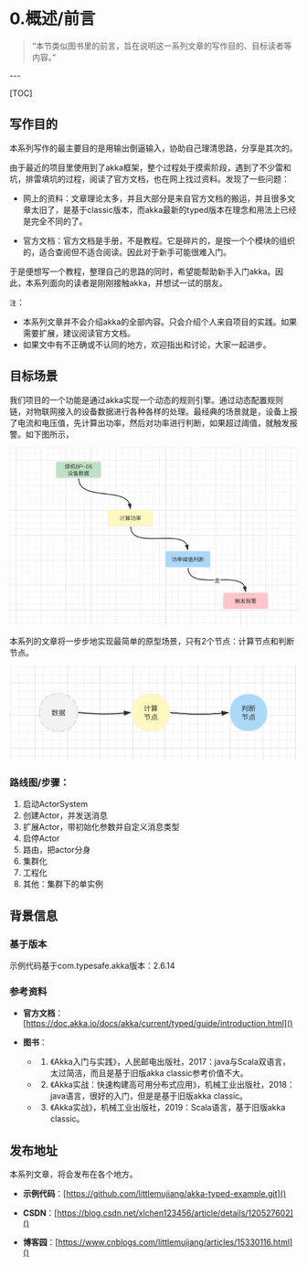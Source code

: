 # 0.概述/前言

> “本节类似图书里的前言，旨在说明这一系列文章的写作目的、目标读者等内容。”

<p id = "build"></p>
---

[TOC]


## 写作目的

本系列写作的最主要目的是用输出倒逼输入，协助自己理清思路，分享是其次的。

由于最近的项目里使用到了akka框架，整个过程处于摸索阶段，遇到了不少雷和坑，排雷填坑的过程，阅读了官方文档，也在网上找过资料。发现了一些问题：

* 网上的资料：文章理论太多，并且大部分是来自官方文档的搬运，并且很多文章太旧了，是基于classic版本，而akka最新的typed版本在理念和用法上已经是完全不同的了。

* 官方文档：官方文档是手册，不是教程。它是碎片的，是按一个个模块的组织的，适合查阅但不适合阅读。因此对于新手可能很难入门。

于是便想写一个教程，整理自己的思路的同时，希望能帮助新手入门akka。因此，本系列面向的读者是刚刚接触akka，并想试一试的朋友。


`注`：
* 本系列文章并不会介绍akka的全部内容。只会介绍个人来自项目的实践。如果需要扩展，建议阅读官方文档。
* 如果文中有不正确或不认同的地方，欢迎指出和讨论，大家一起进步。

## 目标场景

我们项目的一个功能是通过akka实现一个动态的规则引擎。通过动态配置规则链，对物联网接入的设备数据进行各种各样的处理。最经典的场景就是，设备上报了电流和电压值，先计算出功率，然后对功率进行判断，如果超过阈值，就触发报警。如下图所示，

![场景](media/16288476159690/16310709670923.jpg)


本系列的文章将一步步地实现最简单的原型场景，只有2个节点：计算节点和判断节点。

![](media/16288476159690/16310711674584.jpg)


### 路线图/步骤：

1. 启动ActorSystem
2. 创建Actor，并发送消息
3. 扩展Actor，带初始化参数并自定义消息类型
4. 启停Actor
5. 路由，把actor分身
6. 集群化
7. 工程化
8. 其他：集群下的单实例


## 背景信息

### 基于版本

示例代码基于com.typesafe.akka版本：2.6.14

### 参考资料

* **官方文档**： [https://doc.akka.io/docs/akka/current/typed/guide/introduction.html]()

* **图书**：
    - 1. 《Akka入门与实践》，人民邮电出版社，2017：java与Scala双语言，太过简洁，而且是基于旧版akka classic参考价值不大。
    - 2. 《Akka实战：快速构建高可用分布式应用》，机械工业出版社，2018：java语言，很好的入门，但是是基于旧版akka classic。
    - 3. 《Akka实战》，机械工业出版社，2019：Scala语言，基于旧版akka classic。


## 发布地址

本系列文章，将会发布在各个地方。

* **示例代码**：[https://github.com/littlemujiang/akka-typed-example.git]()

* **CSDN**：[https://blog.csdn.net/xlchen123456/article/details/120527602]()
* **博客园**：[https://www.cnblogs.com/littlemujiang/articles/15330116.html]()


